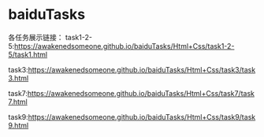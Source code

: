 # baiduTasks

各任务展示链接：
task1-2-5:https://awakenedsomeone.github.io/baiduTasks/Html+Css/task1-2-5/task1.html

task3:https://awakenedsomeone.github.io/baiduTasks/Html+Css/task3/task3.html

task7:https://awakenedsomeone.github.io/baiduTasks/Html+Css/task7/task7.html

task9:https://awakenedsomeone.github.io/baiduTasks/Html+Css/task9/task9.html
